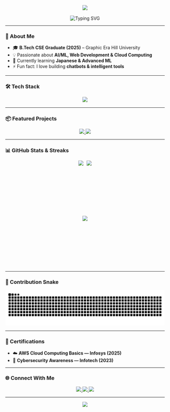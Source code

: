 <!-- Animated & Graphical Profile README for: github.com/Prabhakarrayal -->

<!-- Header Banner -->
<p align="center">
  <img src="https://capsule-render.vercel.app/api?type=waving&color=0:8e2de2,100:ff6a00&height=200&section=header&text=Hi%20I'm%20Prabhakar%20Rayal%20👋&fontSize=40&fontColor=ffffff&animation=fadeIn&fontAlignY=35" />
</p>

<!-- Typing Animation -->
<p align="center">
  <img src="https://readme-typing-svg.herokuapp.com?font=Fira+Code&pause=1000&color=ff0080&center=true&vCenter=true&width=500&lines=Software+Engineer+%7C+AI-ML+Enthusiast;Web+Developer+%7C+Problem+Solver;Always+Learning+New+Techs" alt="Typing SVG" />
</p>

---

### 🚀 About Me
- 🎓 **B.Tech CSE Graduate (2025)** – Graphic Era Hill University  
- 💡 Passionate about **AI/ML, Web Development & Cloud Computing**  
- 🌱 Currently learning **Japanese & Advanced ML**  
- ⚡ Fun fact: I love building **chatbots & intelligent tools**

---

### 🛠️ Tech Stack
<p align="center">
  <img src="https://skillicons.dev/icons?i=python,java,cpp,c,js,php,html,css,mysql,flask,react,aws,git,github,vscode,figma" />
</p>

---

### 📦 Featured Projects
<p align="center">
  <a href="https://github.com/Prabhakarrayal/medical-image-denoising-ml">
    <img src="https://github-readme-stats.vercel.app/api/pin/?username=Prabhakarrayal&repo=medical-image-denoising-ml&theme=nightowl" />
  </a>
  <a href="https://github.com/Prabhakarrayal/ats-resume-optimizer">
    <img src="https://github-readme-stats.vercel.app/api/pin/?username=Prabhakarrayal&repo=ats-resume-optimizer&theme=nightowl" />
  </a>
</p>

---

### 📊 GitHub Stats & Streaks
<p align="center" style="display:flex; justify-content:center; align-items:center; gap:10px; flex-wrap:wrap;">
  <!-- Overall Stats -->
  <img src="https://github-readme-stats.vercel.app/api?username=Prabhakarrayal&show_icons=true&theme=nightowl&hide_border=true" height="160"/>

  <!-- Streak Stats -->
  <img src="https://streak-stats.vercel.app/?user=Prabhakarrayal&theme=nightowl&hide_border=true&short_numbers=true" height="160"/>
</p>

  <!-- Top Languages (with border to match height visually) -->
 <p align="center" style="display:flex; justify-content:center; align-items:center; gap:10px; flex-wrap:wrap;">
    <img src="https://github-readme-stats.vercel.app/api/top-langs/?username=Prabhakarrayal&layout=compact&theme=nightowl&langs_count=8&hide=C,C%2B%2B,CMake,Makefile" height="160"/>
  </span>

---

### 🐍 Contribution Snake
<p align="center">
  <img src="https://raw.githubusercontent.com/Prabhakarrayal/Prabhakarrayal/output/github-contribution-grid-snake.svg" alt="snake animation"/>
</p>

---

### 🏅 Certifications
- ☁️ **AWS Cloud Computing Basics — Infosys (2025)**  
- 🔐 **Cybersecurity Awareness — Infotech (2023)**  

---

### 🌐 Connect With Me
<p align="center">
  <a href="mailto:prabhakarrayalarcy@gmail.com">
    <img src="https://img.shields.io/badge/Email-D14836?style=for-the-badge&logo=gmail&logoColor=white" />
  </a>
  <a href="https://www.linkedin.com/in/prabhakar-rayal-663968259/">
    <img src="https://img.shields.io/badge/LinkedIn-0077B5?style=for-the-badge&logo=linkedin&logoColor=white" />
  </a>
  <a href="https://prabhakar-rayal-gtz3vl4.gamma.site/">
    <img src="https://img.shields.io/badge/Portfolio-ff6a00?style=for-the-badge&logo=firefox&logoColor=white" />
  </a>
</p>

---

<!-- Footer Banner -->
<p align="center">
  <img src="https://capsule-render.vercel.app/api?type=waving&color=0:ff6a00,100:8e2de2&height=120&section=footer"/>
</p>
